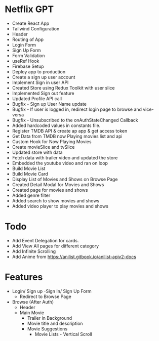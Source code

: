 # Netflix GPT

- Create React App
- Tailwind Configuration
- Header
- Routing of App
- Login Form
- Sign Up Form
- Form Validation
- useRef Hook
- Firebase Setup
- Deploy app to production
- Create a sign up user account
- Implement Sign in user API
- Created Store using Redux Toolkit with user slice
- Implemented Sign out feature
- Updated Profile API call
- Bugfix - Sign up User Name update
- Bugfix - If user is logged in, redirect login page to browse and vice-versa
- Bugfix - Unsubscribed to the onAuthStateChanged Callback
- Added hardcoded values in constants file.
- Register TMDB API & create ap app & get access token
- Get Data from TMDB now Playing movies list and api
- Custom Hook for Now Playing Movies
- Create movieSlice and tvSlice
- Updated store with data
- Fetch data with trailer video and updated the store
- Embedded the youtube video and ran on loop
- Build Movie List
- Build Movie Card
- Display List of Movies and Shows on Browse Page
- Created Detail Modal for Movies and Shows
- Created page for movies and shows
- Added genre filter
- Added search to show movies and shows
- Added video player to play movies and shows

# Todo 
- Add Event Delegation for cards.
- Add View All pages for different category
- Add Infinite Scrolling
- Add Anime from https://anilist.gitbook.io/anilist-apiv2-docs

# Features
- Login/ Sign up
  -Sign In/ Sign Up Form
  - Redirect to Browse Page
- Browse (After Auth)
  - Header
  - Main Movie
    - Trailer in Background
    - Movie title and description
    - Movie Suggestions
      - Movie Lists - Vertical Scroll
